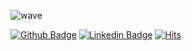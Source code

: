 ![wave](https://capsule-render.vercel.app/api?type=soft&color=timeGradient&height=250&text=Hello,%20Corca&fontSize=120&fontAlignY=55&animation=fadeIn)

[![Github Badge](https://img.shields.io/badge/-Github-000?style=flat-square&logo=Github&logoColor=white&link=https://github.com/corca-ai)](https://github.com/corca-ai)
[![Linkedin Badge](https://img.shields.io/badge/-LinkedIn-blue?style=flat-square&logo=Linkedin&logoColor=white&link=https://www.linkedin.com/in/taeho-lee-7240921a5/)](https://www.linkedin.com/in/taeho-lee-7240921a5/) 
[![Hits](https://hits.seeyoufarm.com/api/count/incr/badge.svg?url=https%3A%2F%2Fgithub.com%2Fcorca-ai%2F&count_bg=%230362B7&title_bg=%23555555&icon=&icon_color=%23E7E7E7&title=hits&edge_flat=false)](https://hits.seeyoufarm.com)
